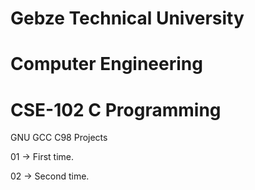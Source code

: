 # Gebze Technical University
# Computer Engineering

# CSE-102 C Programming

GNU GCC C98 Projects


01 -> First time.

02 -> Second time.
